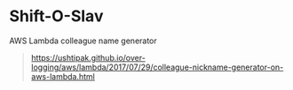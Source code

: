 # Shift-O-Slav

AWS Lambda colleague name generator
> https://ushtipak.github.io/over-logging/aws/lambda/2017/07/29/colleague-nickname-generator-on-aws-lambda.html

